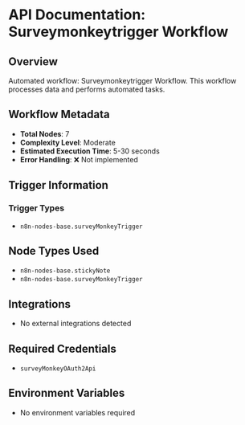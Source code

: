 # API Documentation: Surveymonkeytrigger Workflow

## Overview
Automated workflow: Surveymonkeytrigger Workflow. This workflow processes data and performs automated tasks.

## Workflow Metadata
- **Total Nodes**: 7
- **Complexity Level**: Moderate
- **Estimated Execution Time**: 5-30 seconds
- **Error Handling**: ❌ Not implemented

## Trigger Information
### Trigger Types
- `n8n-nodes-base.surveyMonkeyTrigger`

## Node Types Used
- `n8n-nodes-base.stickyNote`
- `n8n-nodes-base.surveyMonkeyTrigger`

## Integrations
- No external integrations detected

## Required Credentials
- `surveyMonkeyOAuth2Api`

## Environment Variables
- No environment variables required
